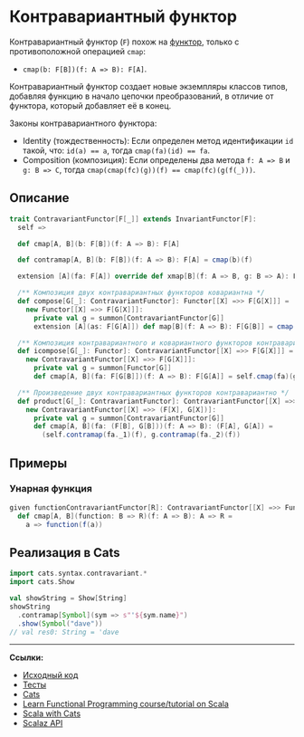 # Контравариантный функтор

Контравариантный функтор (`F`) похож на [функтор](https://scalabook.gitflic.space/docs/typeclass/monad/functor), 
только с противоположной операцией `cmap`:

- `cmap(b: F[B])(f: A => B): F[A]`.

Контравариантный функтор создает новые экземпляры классов типов, добавляя функцию в начало цепочки преобразований,
в отличие от функтора, который добавляет её в конец.

Законы контравариантного функтора:

- Identity (тождественность): Если определен метод идентификации `id` такой, что: `id(a) == a`,
  тогда `cmap(fa)(id) == fa`.
- Composition (композиция): Если определены два метода `f: A => B` и `g: B => C`, тогда `cmap(cmap(fc)(g))(f) == cmap(fc)(g(f(_)))`.


## Описание

```scala
trait ContravariantFunctor[F[_]] extends InvariantFunctor[F]:
  self =>

  def cmap[A, B](b: F[B])(f: A => B): F[A]

  def contramap[A, B](b: F[B])(f: A => B): F[A] = cmap(b)(f)

  extension [A](fa: F[A]) override def xmap[B](f: A => B, g: B => A): F[B] = cmap(fa)(g)

  /** Композиция двух контравариантных функторов ковариантна */
  def compose[G[_]: ContravariantFunctor]: Functor[[X] =>> F[G[X]]] =
    new Functor[[X] =>> F[G[X]]]:
      private val g = summon[ContravariantFunctor[G]]
      extension [A](as: F[G[A]]) def map[B](f: A => B): F[G[B]] = cmap(as)(gb => g.cmap(gb)(f))

  /** Композиция контравариантного и ковариантного функторов контравариантна */
  def icompose[G[_]: Functor]: ContravariantFunctor[[X] =>> F[G[X]]] =
    new ContravariantFunctor[[X] =>> F[G[X]]]:
      private val g = summon[Functor[G]]
      def cmap[A, B](fa: F[G[B]])(f: A => B): F[G[A]] = self.cmap(fa)(g.lift(f))

  /** Произведение двух контравариантных функторов контравариантно */
  def product[G[_]: ContravariantFunctor]: ContravariantFunctor[[X] =>> (F[X], G[X])] =
    new ContravariantFunctor[[X] =>> (F[X], G[X])]:
      private val g = summon[ContravariantFunctor[G]]
      def cmap[A, B](fa: (F[B], G[B]))(f: A => B): (F[A], G[A]) =
        (self.contramap(fa._1)(f), g.contramap(fa._2)(f))
```

## Примеры

### Унарная функция

```scala
given functionContravariantFunctor[R]: ContravariantFunctor[[X] =>> Function1[X, R]] with
  def cmap[A, B](function: B => R)(f: A => B): A => R =
    a => function(f(a))
```


## Реализация в Cats

```scala
import cats.syntax.contravariant.*
import cats.Show

val showString = Show[String]
showString
  .contramap[Symbol](sym => s"'${sym.name}")
  .show(Symbol("dave"))
// val res0: String = 'dave
```


---

**Ссылки:**

- [Исходный код](https://gitflic.ru/project/artemkorsakov/scalabook/blob?file=examples%2Fsrc%2Fmain%2Fscala%2Ftypeclass%2Fmonad%2FContravariantFunctor.scala&plain=1)
- [Тесты](https://gitflic.ru/project/artemkorsakov/scalabook/blob?file=examples%2Fsrc%2Ftest%2Fscala%2Ftypeclass%2Fmonad%2FContravariantFunctorSuite.scala)
- [Cats](https://typelevel.org/cats/typeclasses/contravariant.html)
- [Learn Functional Programming course/tutorial on Scala](https://github.com/dehun/learn-fp) 
- [Scala with Cats](https://www.scalawithcats.com/dist/scala-with-cats.html#contravariant)
- [Scalaz API](https://javadoc.io/static/org.scalaz/scalaz-core_3/7.3.6/scalaz/Contravariant.html)
